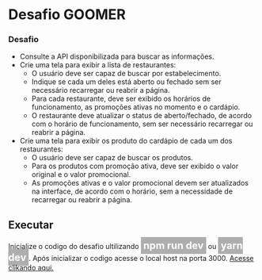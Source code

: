# Desafio GOOMER
### Desafio

- Consulte a API disponibilizada para buscar as informações.
- Crie uma tela para exibir a lista de restaurantes:
    - O usuário deve ser capaz de buscar por estabelecimento.
    - Indique se cada um deles está aberto ou fechado sem ser necessário recarregar ou reabrir a página.
    - Para cada restaurante, deve ser exibido os horários de funcionamento, as promoções ativas no momento e o cardápio.
    - O restaurante deve atualizar o status de aberto/fechado, de acordo com o horário de funcionamento, sem ser necessário recarregar ou reabrir a página.
- Crie uma tela para exibir os produto do cardápio de cada um dos restaurantes:
    - O usuário deve ser capaz de buscar os produtos. 
    - Para os produtos com promoção ativa, deve ser exibido o valor original e o valor promocional.
    - As promoções ativas e o valor promocional devem ser atualizados na interface, de acordo com o horário, sem a necessidade de recarregar ou reabrir a página.

## Executar

<p>Inicialize o codigo do desafio ultilizando <b style="font-size: 20px; padding: 5px; background-color:#00000050; color: #fff">npm run dev</b> ou <b style="font-size: 20px; padding: 5px; background-color:#00000050; color: #fff">yarn dev</b>. Após inicializar o codigo acesse o local host na porta 3000. <a target="_blanck" href="http://localhost:3000/">Acesse clikando aqui.</a></p>